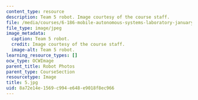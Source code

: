 ```yaml
---
content_type: resource
description: Team 5 robot. Image courtesy of the course staff.
file: /media/courses/6-186-mobile-autonomous-systems-laboratory-january-iap-2005/8a72e14e1569c994e648e9018f8ec966_5.jpg
file_type: image/jpeg
image_metadata:
  caption: Team 5 robot.
  credit: Image courtesy of the course staff.
  image-alt: Team 5 robot.
learning_resource_types: []
ocw_type: OCWImage
parent_title: Robot Photos
parent_type: CourseSection
resourcetype: Image
title: 5.jpg
uid: 8a72e14e-1569-c994-e648-e9018f8ec966
---
```

